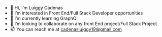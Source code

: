 - 👋 Hi, I’m Luiggy Cadenas
- 👀 I’m interested in Front End/Full Stack Developer opportunities 
- 🌱 I’m currently learning GraphQl 
- 💞️ I’m looking to collaborate on any front End project/Full Stack Project
- 📫 You can reach me at cadenasluiggy19@gmail.com
<!---
cadenasl/cadenasl is a ✨ special ✨ repository because its `README.md` (this file) appears on your GitHub profile.
You can click the Preview link to take a look at your changes.
--->
